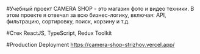 #Учебный проект
CAMERA SHOP - это магазин фото и видео техники.
В этом проекте я отвечал за всю бизнес-логику, включая: API, фильтрацию, сортировку, поиск, корзину и т.д.

#Стек 
ReactJS, TypeScript, Redux Toolkit

#Production Deployment 
https://camera-shop-strizhov.vercel.app/
